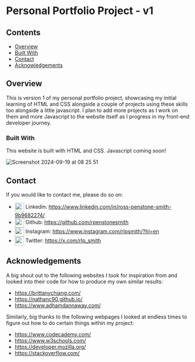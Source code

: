# Personal Portfolio Project - v1

## Contents

- [Overview](#overview)
- [Built With](#built-with)
- [Contact](#contact)
- [Acknowledgements](#acknowledgements)

## Overview

This is version 1 of my personal portfolio project, showcasing my initial learning of HTML and CSS alongside a couple of projects using these skills too alongside a little javascript. I plan to add more projects as I work on them and more Javascript to the website itself as I progress in my front-end developer journey.

<!-- TODO: Add a screenshot of the live project.
    1. Link to a 'live demo.'
    2. Describe your overall experience in a couple of sentences.
    3. List a few specific technical things that you learned or improved on.
    4. Share any other tips or guidance for others attempting this or something similar.
 -->

### Built With

This website is built with HTML and CSS. Javascript coming soon!

![Screenshot 2024-09-19 at 08 25 51](https://github.com/user-attachments/assets/85b4301a-530f-4b94-939f-020c563377c9)


## Contact

If you would like to contact me, please do so on:
- <img align="center" width="25px" src="https://img.icons8.com/?size=100&id=13930&format=png&color=000000"> Linkedin: https://www.linkedin.com/in/ross-penstone-smith-9b9682274/
- <img align="center" width="25px" src="https://img.icons8.com/?size=100&id=62856&format=png&color=000000"> Github: https://github.com/rpenstonesmith
- <img align="center" width="25px" src="https://img.icons8.com/?size=100&id=32323&format=png&color=000000"> Instagram: https://www.instagram.com/rlpsmith/?hl=en
- <img align="center" width="25px" src="https://img.icons8.com/?size=100&id=cMRBi0rI3iwb&format=png&color=000000"> Twitter: https://x.com/rlp_smith

## Acknowledgements

A big shout out to the following websites I took for inspiration from and looked into their code for how to produce my own similar results:
- https://brittanychiang.com/
- https://nathanc90.github.io/
- https://www.adhamdannaway.com/

Similarly, big thanks to the following webpages I looked at endless times to figure out how to do certain things within my project:
- https://www.codecademy.com/
- https://www.w3schools.com/
- https://developer.mozilla.org/
- https://stackoverflow.com/
